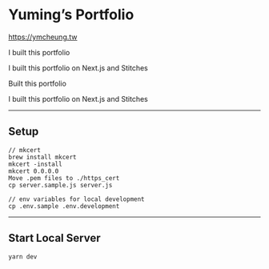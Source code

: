 # Yuming’s Portfolio

https://ymcheung.tw

I built this portfolio

I built this portfolio on Next.js and Stitches

Built this portfolio

I built this portfolio on Next.js and Stitches

---
## Setup
```
// mkcert
brew install mkcert
mkcert -install
mkcert 0.0.0.0
Move .pem files to ./https_cert
cp server.sample.js server.js

// env variables for local development
cp .env.sample .env.development
```
---
## Start Local Server
```
yarn dev
```